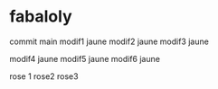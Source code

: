 # fabaloly
commit main
modif1 jaune
modif2 jaune
modif3 jaune

modif4 jaune
modif5 jaune
modif6 jaune

rose 1
rose2
rose3

